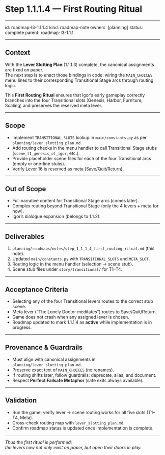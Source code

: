 # Step 1.1.1.4 — First Routing Ritual

---

id: roadmap-l3-1.1.1.4
kind: roadmap-note
owners: [planning]
status: complete
parent: roadmap-l3-1.1.1

---

## Context
With the **Lever Slotting Plan** (1.1.1.3) complete, the canonical assignments are fixed on paper.  
The next step is to enact those bindings in code: wiring the `MAIN_CHOICES` menu lines to their corresponding Transitional Stage arcs through routing logic.  

This **First Routing Ritual** ensures that Igor’s early gameplay correctly branches into the four Transitional slots (Genesis, Harbor, Furniture, Scaling) and preserves the reserved meta lever.  

---

## Scope
- Implement `TRANSITIONAL_SLOTS` lookup in `main/constants.py` as per `planning/lever_slotting_plan.md`.  
- Add routing checks in the menu handler to call Transitional Stage stubs (`scene_t1_genesis_of_igor`, etc.).  
- Provide placeholder scene files for each of the four Transitional arcs (empty or one-line stubs).  
- Verify Lever 16 is reserved as meta (Save/Quit/Return).  

---

## Out of Scope
- Full narrative content for Transitional Stage arcs (comes later).  
- Complex routing beyond Transitional Stage (only the 4 levers + meta for now).  
- Igor’s dialogue expansion (belongs to 1.1.2).  

---

## Deliverables
1. `planning/roadmaps/notes/step_1_1_1_4_first_routing_ritual.md` (this note).  
2. Updated `main/constants.py` with `TRANSITIONAL_SLOTS` and `META_SLOT`.  
3. Routing logic in the menu handler (selection → scene stub).  
4. Scene stub files under `story/transitional/` for T1–T4.  

---

## Acceptance Criteria
- Selecting any of the four Transitional levers routes to the correct stub scene.  
- Meta lever (“The Lonely Doctor meditates”) routes to Save/Quit/Return.  
- Game does not crash when any assigned lever is chosen.  
- Roadmap updated to mark 1.1.1.4 as **active** while implementation is in progress.  

---

## Provenance & Guardrails
- Must align with canonical assignments in `planning/lever_slotting_plan.md`.  
- Preserve exact text of `MAIN_CHOICES` (no renames).  
- If routing shifts later, follow guardrails: deprecate, alias, and document.  
- Respect **Perfect Failsafe Metaphor** (safe exits always available).  

---

## Validation
- Run the game; verify lever → scene routing works for all five slots (T1–T4, Meta).  
- Cross-check routing map with `lever_slotting_plan.md`.  
- Confirm roadmap status is updated once implementation is complete.  

---

*Thus the first ritual is performed:  
the levers now not only exist on paper, but open their doors in play.*  
